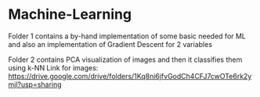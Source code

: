 # Machine-Learning

Folder 1 contains a by-hand implementation of some basic needed for ML and also an implementation of Gradient Descent for 2 variables

Folder 2 contains PCA visualization of images and then it classifies them using k-NN
Link for images: https://drive.google.com/drive/folders/1Kq8ni6jfvGodCh4CFJ7cwOTe6rk2ymjl?usp=sharing
